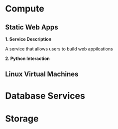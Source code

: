 
# Compute

## Static Web Apps 

**1. Service Description**

A service that allows users to build web appilcations  

**2. Python Interaction**

## Linux Virtual Machines 

# Database Services 

# Storage


